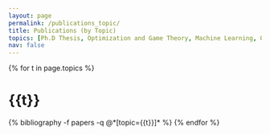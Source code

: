 ```yaml
---
layout: page
permalink: /publications_topic/
title: Publications (by Topic)
topics: [Ph.D Thesis, Optimization and Game Theory, Machine Learning, Optimal Transport, Alternating Direction Method of Multipliers]
nav: false
---
```


<div class="publications">
{% for t in page.topics %}
  <h1 class="year">{{t}}</h1>
  {% bibliography -f papers -q @*[topic={{t}}]* %}
{% endfor %}
</div>

